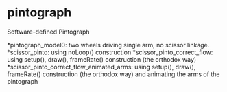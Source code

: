 # pintograph
 Software-defined Pintograph



*pintograph_model0:  two wheels driving single arm, no scissor linkage.
*scissor_pinto:  using noLoop() construction
*scissor_pinto_correct_flow:  using setup(), draw(), frameRate() construction (the orthodox way)
*scissor_pinto_correct_flow_animated_arms:  using setup(), draw(), frameRate() construction (the orthodox way) and animating the arms of the pintograph

